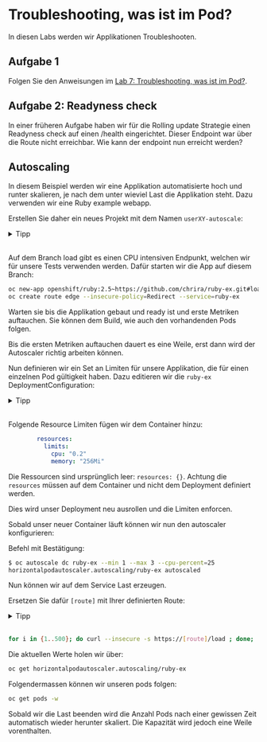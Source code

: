 # Troubleshooting, was ist im Pod?

In diesen Labs werden wir Applikationen Troubleshooten.

## Aufgabe 1

Folgen Sie den Anweisungen im [Lab 7: Troubleshooting, was ist im Pod?](labs/07_troubleshooting_ops.md).

## Aufgabe 2: Readyness check

In einer früheren Aufgabe haben wir für die Rolling update Strategie einen Readyness check auf einen /health eingerichtet.
Dieser Endpoint war über die Route nicht erreichbar. Wie kann der endpoint nun erreicht werden?

## Autoscaling

In diesem Beispiel werden wir eine Applikation automatisierte hoch und runter skalieren, je nach dem unter wieviel Last die Applikation steht. Dazu verwenden wir eine Ruby example webapp.

Erstellen Sie daher ein neues Projekt mit dem Namen `userXY-autoscale`:
<details><summary>Tipp</summary>oc new-project userXY-autoscale</details><br/>

Auf dem Branch load gibt es einen CPU intensiven Endpunkt, welchen wir für unsere Tests verwenden werden. Dafür starten wir die App auf diesem Branch:

```bash
oc new-app openshift/ruby:2.5~https://github.com/chrira/ruby-ex.git#load
oc create route edge --insecure-policy=Redirect --service=ruby-ex
```

Warten sie bis die Applikation gebaut und ready ist und erste Metriken auftauchen. Sie können dem Build, wie auch den vorhandenden Pods folgen.

Bis die ersten Metriken auftauchen dauert es eine Weile, erst dann wird der Autoscaler richtig arbeiten können.

Nun definieren wir ein Set an Limiten für unsere Applikation, die für einen einzelnen Pod gültigkeit haben.
Dazu editieren wir die `ruby-ex` DeploymentConfiguration:
<details><summary>Tipp</summary>oc edit dc ruby-ex</details><br/>

Folgende Resource Limiten fügen wir dem Container hinzu:

```yaml
        resources:
          limits:
            cpu: "0.2"
            memory: "256Mi"
```

Die Ressourcen sind ursprünglich leer: `resources: {}`. Achtung die `resources` müssen auf dem Container und nicht dem Deployment definiert werden.

Dies wird unser Deployment neu ausrollen und die Limiten enforcen.

Sobald unser neuer Container läuft können wir nun den autoscaler konfigurieren:

Befehl mit Bestätigung:

```bash
$ oc autoscale dc ruby-ex --min 1 --max 3 --cpu-percent=25
horizontalpodautoscaler.autoscaling/ruby-ex autoscaled
```

Nun können wir auf dem Service Last erzeugen.

Ersetzen Sie dafür `[route]` mit Ihrer definierten Route:
<details><summary>Tipp</summary>oc get route</details><br/>

```bash
for i in {1..500}; do curl --insecure -s https://[route]/load ; done;
```

Die aktuellen Werte holen wir über:

```bash
oc get horizontalpodautoscaler.autoscaling/ruby-ex
```

Folgendermassen können wir unseren pods folgen:

```bash
oc get pods -w
```

Sobald wir die Last beenden wird die Anzahl Pods nach einer gewissen Zeit automatisch wieder herunter skaliert. Die Kapazität wird jedoch eine Weile vorenthalten.
